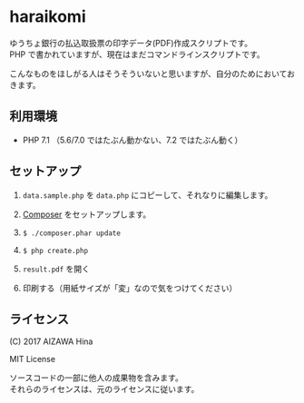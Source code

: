 haraikomi
=========

ゆうちょ銀行の払込取扱票の印字データ(PDF)作成スクリプトです。   
PHP で書かれていますが、現在はまだコマンドラインスクリプトです。

こんなものをほしがる人はそうそういないと思いますが、自分のためにおいておきます。


利用環境
--------

- PHP 7.1 （5.6/7.0 ではたぶん動かない、7.2 ではたぶん動く）


セットアップ
------------

1. `data.sample.php` を `data.php` にコピーして、それなりに編集します。

2. [Composer](https://getcomposer.org/) をセットアップします。

3. `$ ./composer.phar update`

4. `$ php create.php`

5. `result.pdf` を開く

6. 印刷する（用紙サイズが「変」なので気をつけてください）


ライセンス
----------

(C) 2017 AIZAWA Hina

MIT License


ソースコードの一部に他人の成果物を含みます。   
それらのライセンスは、元のライセンスに従います。
